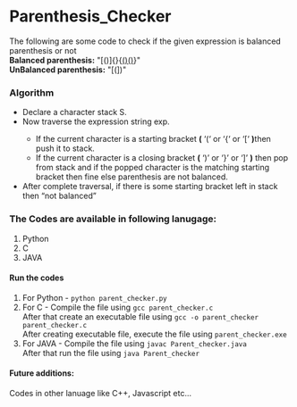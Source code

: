 ﻿# Parenthesis_Checker

The following are some code to check if the given expression is balanced parenthesis or not
<br>
<strong>Balanced parenthesis:</strong> "[()]{}{[()()]()}" <br>
<strong>UnBalanced parenthesis:</strong> "[(])"

### Algorithm
<ul>
<li> Declare a character stack S. </li>
<li> Now traverse the expression string exp. </li>
  
<ul>
  <li> If the current character is a starting bracket <strong>(</strong> ‘(‘ or ‘{‘ or ‘[‘ <strong>)</strong>then push it to stack. </li>
<li> If the current character is a closing bracket <strong>(</strong> ‘)’ or ‘}’ or ‘]’ <strong>)</strong> then pop from stack and if the popped character is the matching starting bracket then fine else parenthesis are not balanced.</li>
 </ul>
  
<li> After complete traversal, if there is some starting bracket left in stack then “not balanced” </li>
</ul>

### The Codes are available in following lanugage:

<ol>
  <li> Python </li> 
  <li> C </li>
  <li> JAVA </li>   
</ol>

#### Run the codes 

1. For Python - `python parent_checker.py`
2. For C - Compile the file using `gcc parent_checker.c` 
<br>       After that create an executable file using `gcc -o parent_checker parent_checker.c`
<br>       After creating executable file, execute the file using `parent_checker.exe`
3. For JAVA - Compile the file using `javac Parent_checker.java`
<br>          After that run the file using `java Parent_checker`

#### Future additions:
Codes in other lanuage like C++, Javascript etc...
